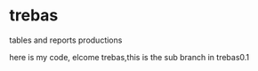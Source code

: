 # trebas
tables and reports productions

here is my code, elcome trebas,this is the sub branch in trebas0.1

